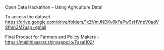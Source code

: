 Open Data Hackathon – Using Agriculture Data!

To access the dataset - 
https://drive.google.com/drive/folders/1xZVmJNDKv0kFaPw9sHVnpV0adV8fmn3M?usp=gmail

Final Product for Farmers and Policy Makers - https://majithiaaarat.shinyapps.io/Fasal102/
